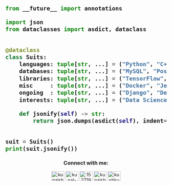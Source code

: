 <!-- Zero width character is used to put extra blank lines before and after code -->

<h2>
    
```python
​
from __future__ import annotations

import json
from dataclasses import asdict, dataclass


@dataclass
class Suits:
    languages: tuple[str, ...] = ("Python", "C++", "JavaScript", "Java")
    databases: tuple[str, ...] = ("MySQL", "PostgreSQL","Cassandraa")
    libraries: tuple[str, ...] = ("TensorFlow", "Pandas, Numpy", "PyTorch", "OpenCV")
    misc     : tuple[str, ...] = ("Docker", "Jenkins", "Github", "AWS")
    ongoing  : tuple[str, ...] = ("Django", "Deep Learning", "Cognitive Analytics")
    interests: tuple[str, ...] = ("Data Science", "AI", "FinTech", "Consulting", "Space Tech.")

    def jsonify(self) -> str:
        return json.dumps(asdict(self), indent=4)


suit = Suits()
print(suit.jsonify())
```
</h2>


<h3 align="center">Connect with me:</h3>
<div color: white>
 <p align="center">
<a href="https://twitter.com/kunalsh23552206" target="blank"><img align="center" src="https://cdn.jsdelivr.net/npm/simple-icons@3.0.1/icons/twitter.svg" alt="kunalsh23552206" height="30" width="40" /></a>
<a href="https://linkedin.com/in/kunal-sharma-469962166/" target="blank"><img align="center" src="https://cdn.jsdelivr.net/npm/simple-icons@3.0.1/icons/linkedin.svg" alt="kunal-sharma-469962166/" height="30" width="40" /></a>
<a href="https://stackoverflow.com/users/15271953/kunal-sharma?tab=profile" target="blank"><img align="center" src="https://cdn.jsdelivr.net/npm/simple-icons@3.0.1/icons/stackoverflow.svg" alt="15271953/kunal-sharma?tab=profile" height="30" width="40" /></a>
<a href="https://kaggle.com/kunalsharma88" target="blank"><img align="center" src="https://cdn.jsdelivr.net/npm/simple-icons@3.0.1/icons/kaggle.svg" alt="kunalsharma88" height="30" width="40" /></a>
<a href="https://auth.geeksforgeeks.org/user/kushkunal077" target="blank"><img align="center" src="https://cdn.jsdelivr.net/npm/simple-icons@3.0.1/icons/geeksforgeeks.svg" alt="kushkunal077" height="30" width="40" /></a>
</p>
</div>
